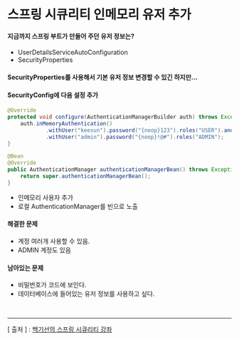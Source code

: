 스프링 시큐리티 인메모리 유저 추가
===

#### 지금까지 스프링 부트가 만들어 주던 유저 정보는?
+	UserDetailsServiceAutoConfiguration
+	SecurityProperties

#### SecurityProperties를 사용해서 기본 유저 정보 변경할 수 있긴 하지만...

#### SecurityConfig에 다음 설정 추가
```java
@Override
protected void configure(AuthenticationManagerBuilder auth) throws Exception {
    auth.inMemoryAuthentication()
            .withUser("keesun").password("{noop}123").roles("USER").and()
            .withUser("admin").password("{noop}!@#").roles("ADMIN");
}

@Bean
@Override
public AuthenticationManager authenticationManagerBean() throws Exception {
    return super.authenticationManagerBean();
}
```

+	인메모리 사용자 추가
+	로컬 AuthenticationManager를 빈으로 노출

#### 해결한 문제
+	계정 여러개 사용할 수 있음.
+	ADMIN 계정도 있음

#### 남아있는 문제
+	비밀번호가 코드에 보인다. 
+	데이터베이스에 들어있는 유저 정보를 사용하고 싶다.

<br/>

---
[ 출처 ] : [백기선의 스프링 시큐리티 강좌](https://www.inflearn.com/course/%EB%B0%B1%EA%B8%B0%EC%84%A0-%EC%8A%A4%ED%94%84%EB%A7%81-%EC%8B%9C%ED%81%90%EB%A6%AC%ED%8B%B0)   
